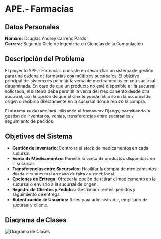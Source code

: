 # APE.- Farmacias

## Datos Personales

**Nombre:** Douglas Andrey Carreño Pardo  
**Carrera:** Segundo Ciclo de Ingeniería en Ciencias de la Computación  


## Descripción del Problema
El proyecto APE.- Farmacias consiste en desarrollar un sistema de gestión para una cadena de farmacias con múltiples sucursales. El objetivo principal del sistema es permitir la venta de medicamentos en una sucursal determinada. En caso de que un producto no esté disponible en la sucursal solicitada, el sistema debe permitir la venta del medicamento desde otra sucursal, con la opción de que el cliente pueda retirarlo en la sucursal de origen o recibirlo directamente en la sucursal donde realizó la compra.

El sistema se desarrollará utilizando el framework Django, permitiendo la gestión de inventarios, ventas, transferencias entre sucursales y seguimiento de pedidos.

## Objetivos del Sistema

- **Gestión de Inventario:** Controlar el stock de medicamentos en cada sucursal.
- **Venta de Medicamentos:** Permitir la venta de productos disponibles en la sucursal.
- **Transferencias entre Sucursales:** Habilitar la compra de medicamentos desde otra sucursal en caso de falta de stock local.
- **Opciones de Entrega:** Ofrecer la opción de retirar el medicamento en la sucursal o enviarlo a la sucursal de origen.
- **Registro de Clientes y Pedidos:** Gestionar clientes, pedidos y seguimiento de entrega.
- **Autenticación de Usuarios:** Roles para administrador, empleado de sucursal y cliente.

## Diagrama de Clases

![Diagrama de Clases](https://github.com/user-attachments/assets/064a0d19-f62b-4a12-ac3a-5b67a31b1fae)

